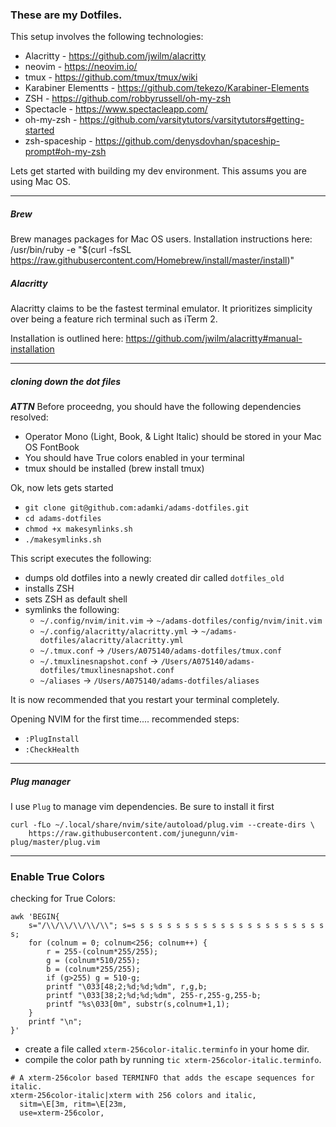 ### These are my Dotfiles.

This setup involves the following technologies:
* Alacritty - https://github.com/jwilm/alacritty
* neovim - https://neovim.io/
* tmux - https://github.com/tmux/tmux/wiki
* Karabiner Elementts - https://github.com/tekezo/Karabiner-Elements
* ZSH - https://github.com/robbyrussell/oh-my-zsh
* Spectacle - https://www.spectacleapp.com/
* oh-my-zsh - https://github.com/varsitytutors/varsitytutors#getting-started
* zsh-spaceship -  https://github.com/denysdovhan/spaceship-prompt#oh-my-zsh

Lets get started with building my dev environment. This assums you are using Mac OS.
___

##### Brew
Brew manages packages for Mac OS users. Installation instructions here: /usr/bin/ruby -e "$(curl -fsSL https://raw.githubusercontent.com/Homebrew/install/master/install)"

##### Alacritty
Alacritty claims to be the fastest terminal emulator. It prioritizes simplicity over being a feature rich terminal such as iTerm 2.

Installation is outlined here: https://github.com/jwilm/alacritty#manual-installation

___

##### cloning down the dot files
*__ATTN__* Before proceedng, you should have the following dependencies resolved:
* Operator Mono (Light, Book, & Light Italic) should be stored in your Mac OS FontBook
* You should have True colors enabled in your terminal
* tmux should be installed (brew install tmux)

Ok, now lets gets started

* `git clone git@github.com:adamki/adams-dotfiles.git`
*  `cd adams-dotfiles`
*  `chmod +x makesymlinks.sh`
*  `./makesymlinks.sh`

This script executes the following:
* dumps old dotfiles into a newly created dir called `dotfiles_old`
* installs ZSH
* sets ZSH as default shell
* symlinks the following:
    * `~/.config/nvim/init.vim` -> `~/adams-dotfiles/config/nvim/init.vim`
    * `~/.config/alacritty/alacritty.yml` -> `~/adams-dotfiles/alacritty/alacritty.yml`
    * `~/.tmux.conf` -> `/Users/A075140/adams-dotfiles/tmux.conf`
    * `~/.tmuxlinesnapshot.conf` -> `/Users/A075140/adams-dotfiles/tmuxlinesnapshot.conf`
    * `~/aliases` -> `/Users/A075140/adams-dotfiles/aliases`

It is now recommended that you restart your terminal completely.

Opening NVIM for the first time.... recommended steps:
* `:PlugInstall`
* `:CheckHealth`


___


##### Plug manager
I use `Plug` to manage vim dependencies. Be sure to install it first

```
curl -fLo ~/.local/share/nvim/site/autoload/plug.vim --create-dirs \
    https://raw.githubusercontent.com/junegunn/vim-plug/master/plug.vim
```
___

### Enable True Colors
checking for True Colors:
```
awk 'BEGIN{
    s="/\\/\\/\\/\\/\\"; s=s s s s s s s s s s s s s s s s s s s s s s s;
    for (colnum = 0; colnum<256; colnum++) {
        r = 255-(colnum*255/255);
        g = (colnum*510/255);
        b = (colnum*255/255);
        if (g>255) g = 510-g;
        printf "\033[48;2;%d;%d;%dm", r,g,b;
        printf "\033[38;2;%d;%d;%dm", 255-r,255-g,255-b;
        printf "%s\033[0m", substr(s,colnum+1,1);
    }
    printf "\n";
}'
```

* create a file called `xterm-256color-italic.terminfo` in your home dir.
* compile the color path by running `tic xterm-256color-italic.terminfo`.

```
# A xterm-256color based TERMINFO that adds the escape sequences for italic.
xterm-256color-italic|xterm with 256 colors and italic,
  sitm=\E[3m, ritm=\E[23m,
  use=xterm-256color,
```
